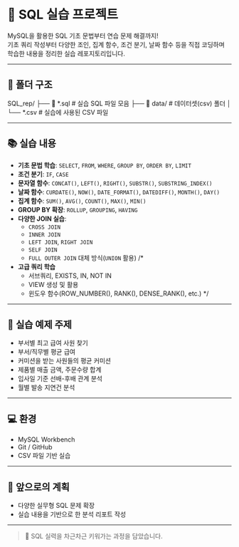 # 🐬 SQL 실습 프로젝트

MySQL을 활용한 SQL 기초 문법부터 연습 문제 해결까지!  
기초 쿼리 작성부터 다양한 조인, 집계 함수, 조건 분기, 날짜 함수 등을 직접 코딩하며 학습한 내용을 정리한 실습 레포지토리입니다.

---

## 📁 폴더 구조
SQL_rep/
├── 📄 *.sql # 실습 SQL 파일 모음
├── 📂 data/ # 데이터셋(csv) 폴더
│ └── *.csv # 실습에 사용된 CSV 파일

---

## 📚 실습 내용

- **기초 문법 학습**: `SELECT`, `FROM`, `WHERE`, `GROUP BY`, `ORDER BY`, `LIMIT`
- **조건 분기**: `IF`, `CASE`
- **문자열 함수**: `CONCAT()`, `LEFT()`, `RIGHT()`, `SUBSTR()`, `SUBSTRING_INDEX()`
- **날짜 함수**: `CURDATE()`, `NOW()`, `DATE_FORMAT()`, `DATEDIFF()`, `MONTH()`, `DAY()`
- **집계 함수**: `SUM()`, `AVG()`, `COUNT()`, `MAX()`, `MIN()`
- **GROUP BY 확장**: `ROLLUP`, `GROUPING`, `HAVING`
- **다양한 JOIN 실습**:
  - `CROSS JOIN` 
  - `INNER JOIN`
  - `LEFT JOIN`, `RIGHT JOIN`
  - `SELF JOIN`
  - `FULL OUTER JOIN` 대체 방식(`UNION` 활용)
/*
- **고급 쿼리 학습**
  - 서브쿼리, EXISTS, IN, NOT IN
  - VIEW 생성 및 활용
  - 윈도우 함수(ROW_NUMBER(), RANK(), DENSE_RANK(), etc.)
*/
---

## 🧠 실습 예제 주제

- 부서별 최고 급여 사원 찾기
- 부서/직무별 평균 급여
- 커미션을 받는 사원들의 평균 커미션
- 제품별 매출 금액, 주문수량 합계
- 입사일 기준 선배-후배 관계 분석
- 월별 발송 지연건 분석

---

## 💻 환경

- MySQL Workbench
- Git / GitHub
- CSV 파일 기반 실습

---

## 🌱 앞으로의 계획

- 다양한 실무형 SQL 문제 확장
- 실습 내용을 기반으로 한 분석 리포트 작성

---

> 🚀 SQL 실력을 차근차근 키워가는 과정을 담았습니다.  

